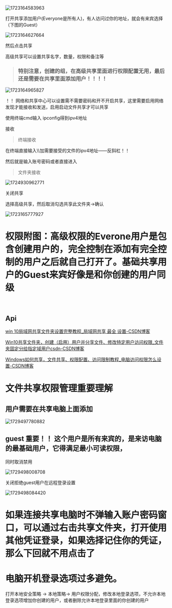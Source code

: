 ![1723164583963](images/电脑文件共享/1723164583963.png)

打开共享添加用户(Everyone是所有人)，有人访问过你的地址，就会有来宾选择（下图的Guest）

![1723164627664](images/电脑文件共享/1723164627664.png)

然后点击共享

高级共享可以设置共享名字，数量，权限和备注等

> ### **特别注意，创建的组，在高级共享里面进行权限配置无用，最后还是需要在共享里面添加用户！！！！**

![1723164965827](images/电脑文件共享/1723164965827.png)

！！ 网络和共享中心可以设置需不需要密码和开不开启共享，这里需要启用网络发现才能接收和发送，启用启动文件共享才可以共享

使用终端cmd输入 ipconfig得到ipv4地址

接收

> 终端接收

在终端直接输入\\\加需要接受的文件的ipv4地址——反斜杠！！

然后就是输入账号密码或者直接进入

> 文件夹接收

![1724930962771](images/电脑文件共享/1724930962771.png)

关闭共享

选择高级共享，然后取消勾选共享此文件夹->确认

![1723165777927](images/电脑文件共享/1723165777927.png)

# 权限附图：高级权限的Everone用户是包含创建用户的，完全控制在添加有完全控制的用户之后就自己打开了。基础共享用户的Guest来宾好像是和你创建的用户同级

<img title="" src="file:///E:/desktop/文件/Markdown/windows/images/电脑文件共享/Snipaste_2024-11-23_15-06-11.png" alt="" data-align="center">

<img src="file:///E:/desktop/文件/Markdown/windows/images/电脑文件共享/Snipaste_2024-11-23_15-07-31.png" title="" alt="" data-align="center">

## Api

[win 10局域网共享文件夹设置完整教程\_局域网共享 最全 设置-CSDN博客](https://blog.csdn.net/qq_36607894/article/details/100534393)

[Win10共享文件夹，创建（启用）用户并分享文件、修改特定用户访问权限\_文件夹固定分给指定域用户csdn-CSDN博客](https://blog.csdn.net/weixin_42253874/article/details/103815478)

[Windows如何共享，文件共享、权限配置、访问限制教程\_电脑访问权限怎么设置-CSDN博客](https://blog.csdn.net/loveyelong/article/details/122995641)

# 文件共享权限管理重要理解

## 用户需要在共享电脑上面添加

![1729497780882](images/电脑文件共享/1729497780882.png)

## guest 重要！！ 这个用户是所有来宾的，是来访电脑的最基础用户，它得满足最小可读权限，

同时取消禁用

![1729498008708](images/电脑文件共享/1729498008708.png)

关闭拒绝guest用户在远程登录设置

![1729498084420](images/电脑文件共享/1729498084420.png)

# 如果连接共享电脑时不弹输入账户密码窗口，可以通过右击共享文件夹，打开使用其他凭证登录，如果选择记住你的凭证，那么下回就不用点击了

# 电脑开机登录选项过多避免。

打开本地安全策略 -> 本地策略-> 用户权限分配，修改本地登录选项，不允许本地登录选项增加你创建的用户，或者删除允许本地登录里面的你创建的用户

